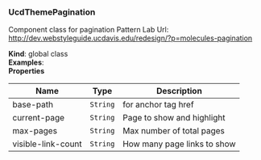 <a name="UcdThemePagination"></a>

### UcdThemePagination
Component class for pagination
Pattern Lab Url: http://dev.webstyleguide.ucdavis.edu/redesign/?p=molecules-pagination

**Kind**: global class  
**Examples**: <ucd-theme-pagination
 current-page="50"
 max-pages="100"
 use-hash>
</ucd-theme-pagination>
<ucd-theme-pagination
 current-page="1"
 max-pages="10">
</ucd-theme-pagination>
<ucd-theme-pagination
 current-page="2"
 max-pages="33"
 base-path="/foo/bar/">
</ucd-theme-pagination>  
**Properties**

| Name | Type | Description |
| --- | --- | --- |
| base-path | <code>String</code> | for anchor tag href |
| current-page | <code>String</code> | Page to show and highlight |
| max-pages | <code>String</code> | Max number of total pages |
| visible-link-count | <code>String</code> | How many page links to show |

